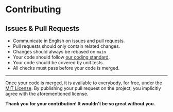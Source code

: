 # Contributing

## Issues & Pull Requests

* Communicate in English on issues and pull requests.
* Pull requests should only contain related changes.
* Changes should always be rebased on `main`
* Your code should follow [our coding standard](/.php-cs-fixer.dist.php). 
* Your code should be covered by unit tests.
* All checks must pass before your code is merged.

---

Once your code is merged, it is available to everybody, for free, under the [MIT License](/LICENSE).
By publishing your pull request on the project, you implicitly agree with the aforementioned license.

**Thank you for your contribution! It wouldn't be so great without you.**